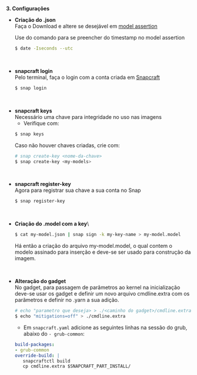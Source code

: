**3. Configurações**
   * **Criação do .json**\
      Faça o Download e altere se desejável em [model assertion](https://github.com/gth1ago/artefato-tcc/blob/main/file/model.json)
      
      Use do comando para se preencher do timestamp no model assertion
      ```bash
      $ date -Iseconds --utc
      ```
<br/>

   * **snapcraft login**\
      Pelo terminal, faça o login com a conta criada em [Snapcraft](https://snapcraft.io/account)
      ~~~bash
      $ snap login
      ~~~
<br/>

   * **snapcraft keys**\
      Necessário uma chave para integridade no uso nas imagens 
     - Verifique com:
      ~~~bash
      $ snap keys
      ~~~
      Caso não houver chaves criadas, crie com:
      ~~~bash
      # snap create-key <nome-da-chave>
      $ snap create-key <my-models>
      ~~~
<br/>

   * **snapcraft register-key**\
      Agora para registrar sua chave a sua conta no Snap
      ~~~bash
      $ snap register-key
      ~~~
<br/>

   * **Criação do .model com a key**\
      ~~~bash
      $ cat my-model.json | snap sign -k my-key-name > my-model.model
      ~~~
      Há então a criação do arquivo my-model.model, o qual contem o modelo assinado para inserção  e deve-se ser usado para construção da imagem.
<br/>

   * **Alteração do gadget**\
      No gadget, para passagem de parâmetros ao kernel na inicialização deve-se usar os gadget e definir um novo arquivo cmdline.extra com os parâmetros e definir no .yarn a sua adição.

      ~~~bash
      # echo "parametro que deseja> > ./<caminho do gadget>/cmdline.extra
      $ echo "mitigations=off" > ./cmdline.extra
      ~~~
      - Em `snapcraft.yaml` adicione as seguintes linhas na sessão do grub, abaixo do `- grub-common`:
      ~~~yaml
      build-packages:
      - grub-common
      override-build: |
         snapcraftctl build
         cp cmdline.extra $SNAPCRAFT_PART_INSTALL/
      ~~~
